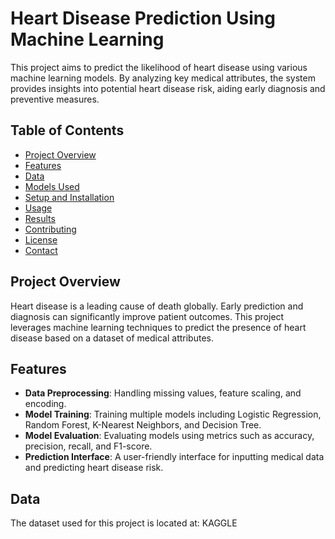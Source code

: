 # Heart Disease Prediction Using Machine Learning

This project aims to predict the likelihood of heart disease using various machine learning models. By analyzing key medical attributes, the system provides insights into potential heart disease risk, aiding early diagnosis and preventive measures.

## Table of Contents

- [Project Overview](#project-overview)
- [Features](#features)
- [Data](#data)
- [Models Used](#models-used)
- [Setup and Installation](#setup-and-installation)
- [Usage](#usage)
- [Results](#results)
- [Contributing](#contributing)
- [License](#license)
- [Contact](#contact)

## Project Overview

Heart disease is a leading cause of death globally. Early prediction and diagnosis can significantly improve patient outcomes. This project leverages machine learning techniques to predict the presence of heart disease based on a dataset of medical attributes.

## Features

- **Data Preprocessing**: Handling missing values, feature scaling, and encoding.
- **Model Training**: Training multiple models including Logistic Regression, Random Forest, K-Nearest Neighbors, and Decision Tree.
- **Model Evaluation**: Evaluating models using metrics such as accuracy, precision, recall, and F1-score.
- **Prediction Interface**: A user-friendly interface for inputting medical data and predicting heart disease risk.

## Data

The dataset used for this project is located at:
KAGGLE
